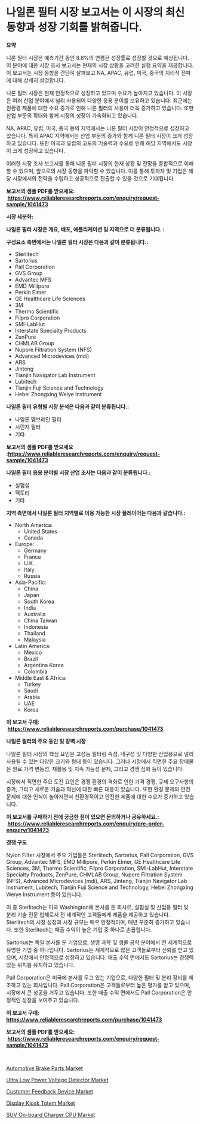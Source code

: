 <p><h1>나일론 필터 시장 보고서는 이 시장의 최신 동향과 성장 기회를 밝혀줍니다.</h1></p><p><strong>요약</strong></p>
<p><p>니론 필터 시장은 예측기간 동안 8.8%의 연평균 성장률로 성장할 것으로 예상됩니다. 이 분야에 대한 시장 조사 보고서는 현재의 시장 상황을 고려한 실행 요약을 제공합니다. 이 보고서는 시장 동향을 간단히 살펴보고 NA, APAC, 유럽, 미국, 중국의 지리적 전파에 대해 상세히 설명합니다.</p><p>니론 필터 시장은 현재 안정적으로 성장하고 있으며 수요가 높아지고 있습니다. 이 시장은 여러 산업 분야에서 널리 사용되어 다양한 응용 분야를 보유하고 있습니다. 최근에는 친환경 제품에 대한 수요 증가로 인해 니론 필터의 사용이 더욱 증가하고 있습니다. 또한 산업 부문의 확대와 함께 시장의 성장이 가속화되고 있습니다.</p><p>NA, APAC, 유럽, 미국, 중국 등의 지역에서는 니론 필터 시장이 안정적으로 성장하고 있습니다. 특히 APAC 지역에서는 산업 부문의 증가와 함께 니론 필터 시장이 크게 성장하고 있습니다. 또한 미국과 유럽의 고도의 기술력과 수요로 인해 해당 지역에서도 시장이 크게 성장하고 있습니다.</p><p>이러한 시장 조사 보고서를 통해 니론 필터 시장의 현재 상황 및 전망을 종합적으로 이해할 수 있으며, 앞으로의 시장 동향을 파악할 수 있습니다. 이를 통해 투자자 및 기업은 해당 시장에서의 전략을 수립하고 성공적으로 진출할 수 있을 것으로 기대됩니다.</p></p>
<p><strong>보고서의 샘플 PDF를 받으세요: &nbsp;<a href="https://www.reliableresearchreports.com/enquiry/request-sample/1041473">https://www.reliableresearchreports.com/enquiry/request-sample/1041473</a></strong></p>
<p><strong>시장 세분화:</strong></p>
<p><strong> 나일론 필터 시장은 개요, 배포, 애플리케이션 및 지역으로 더 분류됩니다. :</strong></p>
<p><strong>구성요소 측면에서는 나일론 필터 시장은 다음과 같이 분류됩니다.:</strong></p>
<p><ul><li>Sterlitech</li><li>Sartorius</li><li>Pall Corporation</li><li>GVS Group</li><li>Advantec MFS</li><li>EMD Millipore</li><li>Perkin Elmer</li><li>GE Healthcare Life Sciences</li><li>3M</li><li>Thermo Scientific</li><li>Filpro Corporation</li><li>SMI-LabHut</li><li>Interstate Specialty Products</li><li>ZenPure</li><li>CHMLAB Group</li><li>Nupore Filtration System (NFS)</li><li>Advanced Microdevices (mdi)</li><li>ARS</li><li>Jinteng</li><li>Tianjin Navigator Lab Instrument</li><li>Lubitech</li><li>Tianjin Fuji Science and Technology</li><li>Hebei Zhongxing Weiye Instrument</li></ul></p>
<p><strong> 나일론 필터 유형별 시장 분석은 다음과 같이 분류됩니다.:</strong></p>
<p><ul><li>나일론 멤브레인 필터</li><li>시린지 필터</li><li>기타</li></ul></p>
<p><strong>보고서의 샘플 PDF를 받으세요 :<a href="https://www.reliableresearchreports.com/enquiry/request-sample/1041473">https://www.reliableresearchreports.com/enquiry/request-sample/1041473</a></strong></p>
<p><strong> 나일론 필터 응용 분야별 시장 산업 조사는 다음과 같이 분류됩니다.:</strong></p>
<p><ul><li>실험실</li><li>팩토리</li><li>기타</li></ul></p>
<p><strong>지역 측면에서 나일론 필터 지역별로 이용 가능한 시장 플레이어는 다음과 같습니다.:</strong></p>
<p><ul>
    <li>
        North America:
        <ul>
            <li>United States</li>
            <li>Canada</li>
        </ul>
    </li>
    <li>
        Europe:
        <ul>
            <li>Germany</li>
            <li>France</li>
            <li>U.K.</li>
            <li>Italy</li>
            <li>Russia</li>
        </ul>
    </li>
    <li>
        Asia-Pacific:
        <ul>
            <li>China</li>
            <li>Japan</li>
            <li>South Korea</li>
            <li>India</li>
            <li>Australia</li>
            <li>China Taiwan</li>
            <li>Indonesia</li>
            <li>Thailand</li>
            <li>Malaysia</li>
        </ul>
    </li>
    <li>
        Latin America:
        <ul>
            <li>Mexico</li>
            <li>Brazil</li>
            <li>Argentina Korea</li>
            <li>Colombia</li>
        </ul>
    </li>
    <li>
        Middle East & Africa:
        <ul>
            <li>Turkey</li>
            <li>Saudi</li>
            <li>Arabia</li>
            <li>UAE</li>
            <li>Korea</li>
        </ul>
    </li>
    </ul></p>
<p><strong>이 보고서 구매: &nbsp;<a href="https://www.reliableresearchreports.com/purchase/1041473">https://www.reliableresearchreports.com/purchase/1041473</a></strong></p>
<p><strong>나일론 필터의 주요 동인 및 장벽 시장</strong></p>
<p><p>나일론 필터 시장의 핵심 요인은 고성능 필터링 속성, 내구성 및 다양한 산업용으로 널리 사용될 수 있는 다양한 크기와 형태 등이 있습니다. 그러나 시장에서 직면한 주요 장애물은 원료 가격 변동성, 재활용 및 지속 가능성 문제, 그리고 경쟁 심화 등이 있습니다.</p><p>시장에서 직면한 주요 도전 요인은 경쟁 환경의 격화로 인한 가격 경쟁, 규제 요구사항의 증가, 그리고 새로운 기술과 혁신에 대한 빠른 대응이 있습니다. 또한 환경 문제와 안전 문제에 대한 인식이 높아지면서 친환경적이고 안전한 제품에 대한 수요가 증가하고 있습니다.</p></p>
<p><strong>이 보고서를 구매하기 전에 궁금한 점이 있으면 문의하거나 공유하세요.: &nbsp;<a href="https://www.reliableresearchreports.com/enquiry/pre-order-enquiry/1041473">https://www.reliableresearchreports.com/enquiry/pre-order-enquiry/1041473</a></strong></p>
<p><strong>경쟁 구도</strong></p>
<p><p>Nylon Filter 시장에서 주요 기업들은 Sterlitech, Sartorius, Pall Corporation, GVS Group, Advantec MFS, EMD Millipore, Perkin Elmer, GE Healthcare Life Sciences, 3M, Thermo Scientific, Filpro Corporation, SMI-LabHut, Interstate Specialty Products, ZenPure, CHMLAB Group, Nupore Filtration System (NFS), Advanced Microdevices (mdi), ARS, Jinteng, Tianjin Navigator Lab Instrument, Lubitech, Tianjin Fuji Science and Technology, Hebei Zhongxing Weiye Instrument 등이 있습니다.</p><p>이 중 Sterlitech는 미국 Washington에 본사를 둔 회사로, 실험실 및 산업용 필터 및 분리 기술 전문 업체로서 전 세계적인 고객들에게 제품을 제공하고 있습니다. Sterlitech의 시장 성장과 시장 규모는 매우 안정적이며, 매년 꾸준히 증가하고 있습니다. 또한 Sterlitech는 매출 수익이 높은 기업 중 하나로 손꼽힙니다.</p><p>Sartorius는 독일 본사를 둔 기업으로, 생명 과학 및 생물 공학 분야에서 전 세계적으로 유명한 기업 중 하나입니다. Sartorius는 세계적으로 많은 고객들로부터 신뢰를 받고 있으며, 시장에서 안정적으로 성장하고 있습니다. 매출 수익 면에서도 Sartorius는 경쟁력 있는 위치를 유지하고 있습니다.</p><p>Pall Corporation은 미국에 본사를 두고 있는 기업으로, 다양한 필터 및 분리 장비를 제조하고 있는 회사입니다. Pall Corporation은 고객들로부터 높은 평가를 받고 있으며, 시장에서 큰 성공을 거두고 있습니다. 또한 매출 수익 면에서도 Pall Corporation은 안정적인 성장을 보여주고 있습니다.</p></p>
<p><strong>이 보고서 구매: &nbsp; <a href="https://www.reliableresearchreports.com/purchase/1041473">https://www.reliableresearchreports.com/purchase/1041473</a></strong></p>
<p><strong>보고서의 샘플 PDF를 받으세요: &nbsp;<a href="https://www.reliableresearchreports.com/enquiry/request-sample/1041473">https://www.reliableresearchreports.com/enquiry/request-sample/1041473</a></strong><strong></strong></p>
<p>&nbsp;</p>
<p><p><a href="https://github.com/myacatherineblakecaczo9vcsw/Market-Research-Report-List-1/blob/main/automotive-brake-parts-market.md">Automotive Brake Parts Market</a></p><p><a href="https://view.publitas.com/reportprime-1/ultra-low-power-voltage-detector-market-challenges-opportunities-and-growth-drivers-and-major-market-players-forecasted-for-period-from-2024-2031/">Ultra Low Power Voltage Detector Market</a></p><p><a href="https://issuu.com/reportprime-2/docs/customer-feedback-device-market-size-2030.pptx">Customer Feedback Device Market</a></p><p><a href="https://issuu.com/reportprime-2/docs/display-kiosk-totem-market-size-2030.pptx">Display Kiosk Totem Market</a></p><p><a href="https://full-wildebeest-80b.notion.site/SUV-On-board-Charger-CPU-Market-Research-Report-Unlocks-Analysis-on-the-Market-Financial-Status-Mar-f25101761bd74d939ecadead99a9e5d9">SUV On-board Charger CPU Market</a></p></p>